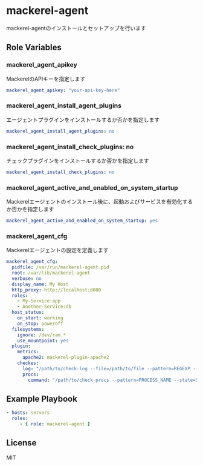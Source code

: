 mackerel-agent
=========

mackerel-agentのインストールとセットアップを行います

Role Variables
--------------

### mackerel_agent_apikey

MackerelのAPIキーを指定します

```yaml
mackerel_agent_apikey: "your-api-key-here"
```

### mackerel_agent_install_agent_plugins

エージェントプラグインをインストールするか否かを指定します

```yaml
mackerel_agent_install_agent_plugins: no
```

### mackerel_agent_install_check_plugins: no

チェックプラグインをインストールするか否かを指定します

```yaml
mackerel_agent_install_check_plugins: no
```

### mackerel_agent_active_and_enabled_on_system_startup

Mackerelエージェントのインストール後に、起動およびサービスを有効化するか否かを指定します

```yaml
mackerel_agent_active_and_enabled_on_system_startup: yes
```

### mackerel_agent_cfg

Mackerelエージェントの設定を定義します

```yaml
mackerel_agent_cfg:
  pidfile: /var/run/mackerel-agent.pid
  root: /var/lib/mackerel-agent
  verbose: no
  display_name: My Host
  http_proxy: http://localhost:8080
  roles:
    - My-Service:app
    - Another-Service:db
  host_status:
    on_start: working
    on_stop: poweroff
  filesystems:
    ignore: /dev/ram.*
    use_mountpoint: yes
  plugin:
    metrics:
      apache2: mackerel-plugin-apache2
    checkes:
      log: "/path/to/check-log --file=/path/to/file --pattern=REGEXP --warning-over=N --critical-over=N"
      procs:
        command: "/path/to/check-procs --pattern=PROCESS_NAME --state=STATE --warning-under=N"
```

Example Playbook
----------------

```yaml
- hosts: servers
  roles:
     - { role: mackerel-agent }
```

License
-------

MIT
